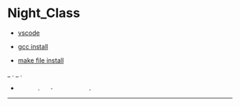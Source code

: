 # Night_Class


- [vscode](https://code.visualstudio.com/download)

- [gcc install](https://code.visualstudio.com/docs/cpp/config-mingw)

- [make file install](https://leangaurav.medium.com/how-to-setup-install-gnu-make-on-windows-324480f1da69)



_           .   _           .
-           .   -           .
--------------------------------------------------------------------------
